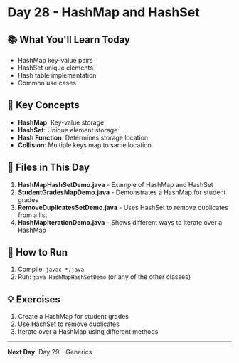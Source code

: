 # Day 28 - HashMap and HashSet

## 📚 What You'll Learn Today

- HashMap key-value pairs
- HashSet unique elements
- Hash table implementation
- Common use cases

## 🎯 Key Concepts

- **HashMap**: Key-value storage
- **HashSet**: Unique element storage
- **Hash Function**: Determines storage location
- **Collision**: Multiple keys map to same location

## 📁 Files in This Day

1. **HashMapHashSetDemo.java** - Example of HashMap and HashSet
2. **StudentGradesMapDemo.java** - Demonstrates a HashMap for student grades
3. **RemoveDuplicatesSetDemo.java** - Uses HashSet to remove duplicates from a list
4. **HashMapIterationDemo.java** - Shows different ways to iterate over a HashMap

## 🚀 How to Run

1. Compile: `javac *.java`
2. Run: `java HashMapHashSetDemo` (or any of the other classes)

## 💡 Exercises

1. Create a HashMap for student grades
2. Use HashSet to remove duplicates
3. Iterate over a HashMap using different methods

---

**Next Day**: Day 29 - Generics 